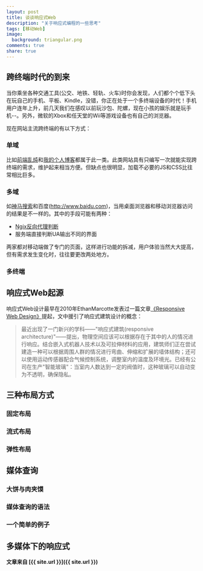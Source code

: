 ```yaml
---
layout: post
title: 谈谈响应式Web
description: "关于响应式编程的一些思考"
tags: [移动Web]
image:
  background: triangular.png
comments: true
share: true
---
```


## 跨终端时代的到来

当你乘坐各种交通工具(公交、地铁、轻轨、火车)时你会发现，人们都个个低下头在玩自己的手机、平板、Kindle，没错，你正在处于一个多终端设备的时代！手机用户连年上升，前几天我们在感叹以前玩沙包、陀螺，现在小孩的娱乐就是玩手机--。另外，微软的Xbox和任天堂的Wii等游戏设备也有自己的浏览器。

现在网站主流跨终端的有以下方式：

### 单域

比如[前端乱炖](http://www.html-js.com/)和[我的个人博客](http://www.hacke2.cn)都属于此一类。此类网站具有只编写一次就能实现跨终端的需求，维护起来相当方便。但缺点也很明显，加载不必要的JS和CSS比往常相比巨多。

### 多域

如[神马搜索](http://m.sm.cn)和百度(http://www.baidu.com)，当用桌面浏览器和移动浏览器访问的结果是不一样的。其中的手段可能有两种：

* [Ngix反向代理判断](http://blog.csdn.net/fairplay_li/article/details/13769393)
* 服务端直接判断UA输出不同的界面

两家都对移动端做了专门的页面，这样进行功能的拆减，用户体验当然大大提高，但有需求发生变化时，往往要更改两处地方。

### 多终端



## 响应式Web起源

响应式Web设计最早在2010年EthanMarcotte发表过一篇文章[《Responsive Web Design》](http://www.alistapart.com/articles/responsive-web-design/)提起，文中援引了响应式建筑设计的概念：

>最近出现了一门新兴的学科——"响应式建筑(responsive architecture)"——提出，物理空间应该可以根据存在于其中的人的情况进行响应。结合嵌入式机器人技术以及可拉伸材料的应用，建筑师们正在尝试建造一种可以根据周围人群的情况进行弯曲、伸缩和扩展的墙体结构；还可以使用运动传感器配合气候控制系统，调整室内的温度及环境光。已经有公司在生产"智能玻璃"：当室内人数达到一定的阀值时，这种玻璃可以自动变为不透明，确保隐私。

## 三种布局方式

### 固定布局

### 流式布局

### 弹性布局

## 媒体查询

### 大饼与肉夹馍

### 媒体查询的语法

### 一个简单的例子

## 多媒体下的响应式

**文章来自 [{{ site.url }}]({{ site.url }})**